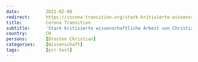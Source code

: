 ```yaml
---
date:          2021-02-08
redirect:      https://corona-transition.org/stark-kritisierte-wissenschaftliche-arbeit-von-christian-drosten-wird-nicht
title:         Corona Transition
subtitle:      'Stark kritisierte wissenschaftliche Arbeit von Christian Drosten wird nicht zurückgezogen'
country:       CH
persons:       [Drosten Christian]
categories:    [Wissenschaft]
tags:          [pcr-test]
---
```


